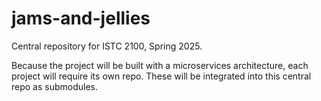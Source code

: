 # jams-and-jellies
Central repository for ISTC 2100, Spring 2025.

Because the project will be built with a microservices architecture, each project will require its own repo. These will be integrated into this central repo as submodules.
